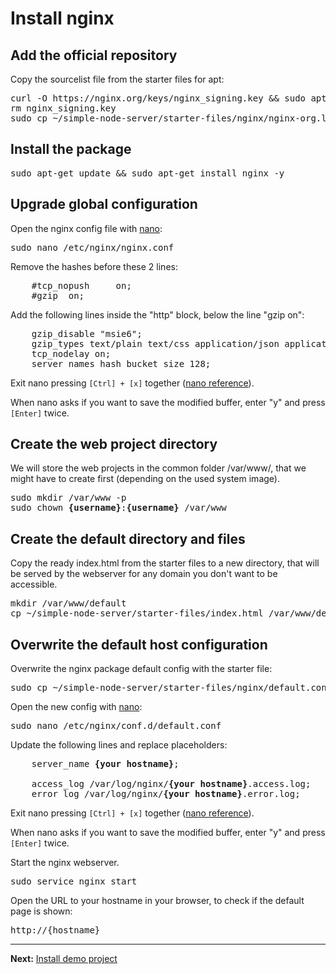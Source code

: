 # Install nginx

## Add the official repository

Copy the sourcelist file from the starter files for apt:

<pre>
curl -O https://nginx.org/keys/nginx_signing.key &amp;&amp; sudo apt-key add ./nginx_signing.key
rm nginx_signing.key
sudo cp ~/simple-node-server/starter-files/nginx/nginx-org.list /etc/apt/sources.list.d/
</pre>

## Install the package

<pre>
sudo apt-get update &amp;&amp; sudo apt-get install nginx -y
</pre>

## Upgrade global configuration

Open the nginx config file with <a href="https://github.com/noreading/simple-node-server#basic-nano-commands" target="_blank">nano</a>:

<pre>
sudo nano /etc/nginx/nginx.conf
</pre>

Remove the hashes before these 2 lines:

<pre>
    #tcp_nopush     on;
    #gzip  on;
</pre>

Add the following lines inside the "http" block, below the line "gzip on":

<pre>
    gzip_disable "msie6";
    gzip_types text/plain text/css application/json application/javascript text/xml application/xml application/xml+rss text/javascript image/svg image/svg+xml;
    tcp_nodelay on;
    server_names_hash_bucket_size 128;
</pre>

Exit nano pressing `[Ctrl] + [x]` together (<a href="https://github.com/noreading/simple-node-server#basic-nano-commands" target="\_blank">nano reference</a>).

When nano asks if you want to save the modified buffer, enter "y" and press `[Enter]` twice.

## Create the web project directory

We will store the web projects in the common folder /var/www/, that we might have to create first (depending on the used system image).

<pre>
sudo mkdir /var/www -p
sudo chown <b>{username}</b>:<b>{username}</b> /var/www
</pre>

## Create the default directory and files

Copy the ready index.html from the starter files to a new directory, that will be served by the webserver for any domain you don't want to be accessible.

<pre>
mkdir /var/www/default
cp ~/simple-node-server/starter-files/index.html /var/www/default/
</pre>

## Overwrite the default host configuration

Overwrite the nginx package default config with the starter file:

<pre>
sudo cp ~/simple-node-server/starter-files/nginx/default.conf /etc/nginx/conf.d/default.conf
</pre>

Open the new config with <a href="https://github.com/noreading/simple-node-server#basic-nano-commands" target="_blank">nano</a>:

<pre>
sudo nano /etc/nginx/conf.d/default.conf
</pre>

Update the following lines and replace placeholders:

<pre>
    server_name <b>{your hostname}</b>;

    access_log /var/log/nginx/<b>{your hostname}</b>.access.log;
    error_log /var/log/nginx/<b>{your hostname}</b>.error.log;
</pre>

Exit nano pressing `[Ctrl] + [x]` together (<a href="https://github.com/noreading/simple-node-server#basic-nano-commands" target="\_blank">nano reference</a>).

When nano asks if you want to save the modified buffer, enter "y" and press `[Enter]` twice.

Start the nginx webserver.

<pre>
sudo service nginx start
</pre>

Open the URL to your hostname in your browser, to check if the default page is shown:

<pre>
http://{hostname}
</pre>

---

**Next:** [Install demo project](./install-a-demo-project.md)
